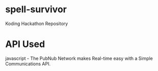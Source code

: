 spell-survivor
==============

Koding Hackathon Repository

API Used
========
javascript - The PubNub Network makes Real-time easy with a Simple Communications API.
